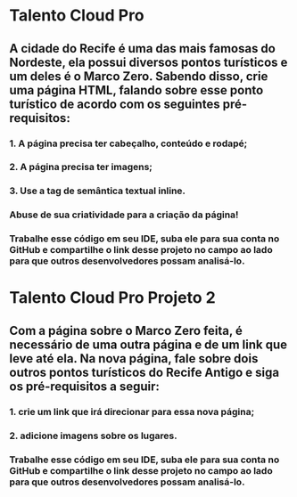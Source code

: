 # Talento Cloud Pro
## A cidade do Recife é uma das mais famosas do Nordeste, ela possui diversos pontos turísticos e um deles é o Marco Zero. Sabendo disso, crie uma página HTML, falando sobre esse ponto turístico de acordo com os seguintes pré-requisitos: 

 ### 1. A página precisa ter cabeçalho, conteúdo e rodapé;
 ### 2. A página precisa ter imagens; 
 ### 3. Use a tag de semântica textual inline.

 ### Abuse de sua criatividade para a criação da página! 

 ### **Trabalhe esse código em seu IDE, suba ele para sua conta no GitHub e compartilhe o link desse projeto no campo ao lado para que outros desenvolvedores possam analisá-lo.**

# Talento Cloud Pro Projeto 2
## Com a página sobre o Marco Zero feita, é necessário de uma outra página e de um link que leve até ela. Na nova página, fale sobre dois outros pontos turísticos do Recife Antigo e siga os pré-requisitos a seguir: 

### 1. crie um link que irá direcionar para essa nova página; 
### 2. adicione imagens sobre os lugares. 

### **Trabalhe esse código em seu IDE, suba ele para sua conta no GitHub e compartilhe o link desse projeto no campo ao lado para que outros desenvolvedores possam analisá-lo.**
